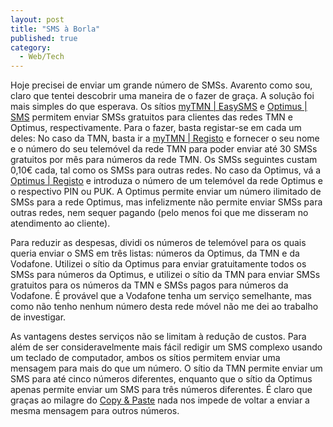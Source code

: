 ```yaml
---
layout: post
title: "SMS à Borla"
published: true
category:
  - Web/Tech
---
```

<p>Hoje precisei de enviar um grande número de SMSs. Avarento como sou, claro que tentei descobrir uma maneira de o fazer de graça. A solução foi mais simples do que esperava. Os sítios <a href="http://www.mytmn.pt/web/easysms/EasySms.po">myTMN | EasySMS</a> e <a href="https://www.optimus.pt/Site+Optimus/MassMarket/Servicos/Mensagens/sms/">Optimus | SMS</a> permitem enviar SMSs gratuitos para clientes das redes TMN e Optimus, respectivamente. Para o fazer, basta registar-se em cada um deles: No caso da TMN, basta ir a <a href="https://www.mytmn.pt/web/mytmnsecure.po?register=">myTMN | Registo</a> e fornecer o seu nome e o número do seu telemóvel da rede TMN para poder enviar até 30 SMSs gratuitos por mês para números da rede TMN. Os SMSs seguintes custam 0,10€ cada, tal como os SMSs para outras redes. No caso da Optimus, vá a <a href="https://www.optimus.pt/Site+Optimus/MassMarket/Registo/">Optimus | Registo</a> e introduza o número de um telemóvel da rede Optimus e o respectivo PIN ou PUK. A Optimus permite enviar um número ilimitado de SMSs para a rede Optimus, mas infelizmente não permite enviar SMSs para outras redes, nem sequer pagando (pelo menos foi que me disseram no atendimento ao cliente).</p>
<p>Para reduzir as despesas, dividi os números de telemóvel para os quais queria enviar o SMS em três listas: números da Optimus, da TMN e da Vodafone. Utilizei o sítio da Optimus para enviar gratuitamente todos os SMSs para números da Optimus, e utilizei o sítio da TMN para enviar SMSs gratuitos para os números da TMN e SMSs pagos para números da Vodafone. É provável que a Vodafone tenha um serviço semelhante, mas como não tenho nenhum número desta rede móvel não me dei ao trabalho de investigar.</p>
<p>As vantagens destes serviços não se limitam à redução de custos. Para além de ser consideravelmente mais fácil redigir um SMS complexo usando um teclado de computador, ambos os sítios permitem enviar uma mensagem para mais do que um número. O sítio da TMN permite enviar um SMS para até cinco números diferentes, enquanto que o sítio da Optimus apenas permite enviar um SMS para três números diferentes. É claro que graças ao milagre do <a href="http://www.activitiesforkids.com/printout/cutcopypaste.htm">Copy & Paste</a> nada nos impede de voltar a enviar a mesma mensagem para outros números.</p>


